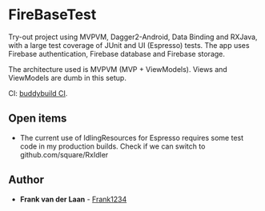 # FireBaseTest

Try-out project using MVPVM, Dagger2-Android, Data Binding and RXJava, with a large test coverage of JUnit and UI (Espresso) tests. The app uses Firebase authentication, Firebase database and Firebase storage.

The architecture used is MVPVM (MVP + ViewModels). Views and ViewModels are dumb in this setup.

CI: [buddybuild CI](https://www.buddybuild.com/).

## Open items

- The current use of IdlingResources for Espresso requires some test code in my production builds. Check if we can switch to github.com/square/RxIdler

## Author

* **Frank van der Laan** - [Frank1234](https://github.com/Frank1234)